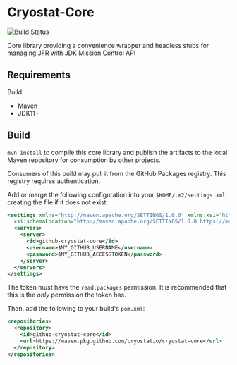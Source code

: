 # Cryostat-Core

![Build Status](https://github.com/cryostatio/cryostat-core/actions/workflows/ci.yaml/badge.svg)

Core library providing a convenience wrapper and headless stubs for managing
JFR with JDK Mission Control API

## Requirements
Build:
- Maven
- JDK11+

## Build

`mvn install` to compile this core library and publish the artifacts to the
local Maven repository for consumption by other projects.

Consumers of this build may pull it from the GitHub Packages registry. This
registry requires authentication.

Add or merge the following configuration into your `$HOME/.m2/settings.xml`,
creating the file if it does not exist:

```xml
<settings xmlns="http://maven.apache.org/SETTINGS/1.0.0" xmlns:xsi="http://www.w3.org/2001/XMLSchema-instance"
  xsi:schemaLocation="http://maven.apache.org/SETTINGS/1.0.0 https://maven.apache.org/xsd/settings-1.0.0.xsd">
  <servers>
    <server>
      <id>github-cryostat-core</id>
      <username>$MY_GITHUB_USERNAME</username>
      <password>$MY_GITHUB_ACCESSTOKEN</password>
    </server>
  </servers>
</settings>
```

The token must have the `read:packages` permission. It is recommended that this
is the *only* permission the token has.

Then, add the following to your build's `pom.xml`:

```xml
<repositories>
  <repository>
    <id>github-cryostat-core</id>
    <url>https://maven.pkg.github.com/cryostatio/cryostat-core</url>
  </repository>
</repositories>
```
